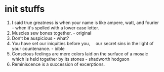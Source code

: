 # init stuffs

1. I said true greatness is when your name is like ampere, watt, and fourier - when it's spelled with a lower case letter.
2. Muscles sew bones together. - original
3. Don’t be auspicious - what?
4. You have set our iniquities before you,  our secret sins in the light of your countenance. - bible
5. Conscious feelings are mere colors laid on the surface of a mosaic which is held together by its stones - shadworth hodgson
6. Reminiscence is a succession of excerptions.
